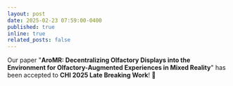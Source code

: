 ```yaml
---
layout: post
date: 2025-02-23 07:59:00-0400
published: true
inline: true
related_posts: false
---
```


Our paper "**AroMR: Decentralizing Olfactory Displays into the Environment for Olfactory-Augmented Experiences in Mixed Reality**" has been accepted to **CHI 2025 Late Breaking Work**! 🎉
